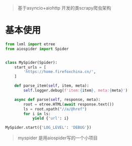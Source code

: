> 基于asyncio+aiohttp 开发的类scrapy爬虫架构 
>
>
# 基本使用
``` python
from lxml import etree
from aiospider import Spider


class MySpider(Spider):
    start_urls = [
        'https://home.firefoxchina.cn/',
    ]

    def parse_item(self, item, meta):
        self.logger.debug(f'item:{item}, meta:{meta}')

    async def parse(self, response, meta):
        root = etree.HTML(await response.text())
        ls = root.xpath("//a/@href")
        for i in ls:
            yield {'url': i}

MySpider.start({'LOG_LEVEL': 'DEBUG'})
```

> myspider 是用aiospider写的一个小项目
